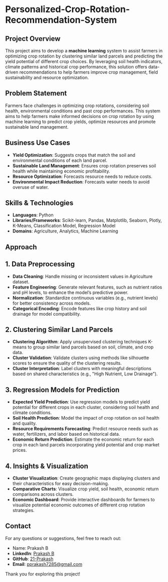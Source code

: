 # Personalized-Crop-Rotation-Recommendation-System

## Project Overview
This project aims to develop a **machine learning** system to assist farmers in optimizing crop rotation by clustering similar land parcels and predicting the yield potential of different crop choices. By leveraging soil health indicators, climate patterns and historical crop performance, this solution offers data-driven recommendations to help farmers improve crop management, field sustainability and resource optimization.

## Problem Statement
Farmers face challenges in optimizing crop rotations, considering soil health, environmental conditions and past crop performances. This system aims to help farmers make informed decisions on crop rotation by using machine learning to predict crop yields, optimize resources and promote sustainable land management.

## Business Use Cases
* **Yield Optimization**: Suggests crops that match the soil and environmental conditions of each land parcel.
* **Sustainable Land Management**: Ensures crop rotation preserves soil health while maintaining economic profitability.
* **Resource Optimization**: Forecasts resource needs to reduce costs.
* **Environmental Impact Reduction**: Forecasts water needs to avoid overuse of water.

## Skills & Technologies
* **Languages**: Python
* **Libraries/Frameworks**: Scikit-learn, Pandas, Matplotlib, Seaborn, Plotly, K-Means, Classification Model, Regression Model
* **Domains**: Agriculture, Analytics, Machine Learning

## Approach
## 1. Data Preprocessing
* **Data Cleaning**: Handle missing or inconsistent values in Agriculture dataset.
* **Feature Engineering**: Generate relevant features, such as nutrient ratios and pH levels, to enhance the model’s predictive power.
* **Normalization**: Standardize continuous variables (e.g., nutrient levels) for better consistency across models.
* **Categorical Encoding**: Encode features like crop history and soil drainage for model compatibility.

## 2. Clustering Similar Land Parcels
* **Clustering Algorithm**: Apply unsupervised clustering techniques K-means to group similar land parcels based on soil, climate, and crop data.
* **Cluster Validation**: Validate clusters using methods like silhouette scores to ensure the quality of the clustering results.
* **Cluster Interpretation**: Label clusters with meaningful descriptions based on shared characteristics (e.g., "High Nutrient, Low Drainage").

## 3. Regression Models for Prediction
* **Expected Yield Prediction**: Use regression models to predict yield potential for different crops in each cluster, considering soil health and climate conditions.
* **Soil Health Prediction**: Model the impact of crop rotation on soil health and quality.
* **Resource Requirements Forecasting**: Predict resource needs such as water, fertilizers, and labor based on historical data.
* **Economic Return Prediction**: Estimate the economic return for each crop in each land parcels incorporating yield potential and crop market prices.

## 4. Insights & Visualization
* **Cluster Visualization**: Create geographic maps displaying clusters and their characteristics for easy decision-making.
* **Comparative Charts**: Visualize crop yield, soil health, economic return comparisons across clusters.
* **Economic Dashboard**: Provide interactive dashboards for farmers to visualize potential economic outcomes of different crop rotation strategies.

## Contact
For any questions or suggestions, feel free to reach out:
* Name: Prakash B
* **LinkedIn**: [Prakash B](https://www.linkedin.com/in/prakash-b-4b509a321)
* **GitHub**: [21-Prakash](https://github.com/21-Prakash)
* **Email**: pprakash7285@gmail.com

Thank you for exploring this project!
